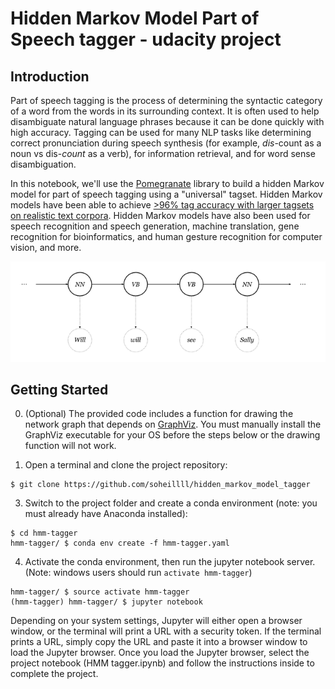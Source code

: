 # Hidden Markov Model Part of Speech tagger - udacity project

## Introduction

Part of speech tagging is the process of determining the syntactic category of a word from the words in its surrounding context. It is often used to help disambiguate natural language phrases because it can be done quickly with high accuracy. Tagging can be used for many NLP tasks like determining correct pronunciation during speech synthesis (for example, _dis_-count as a noun vs dis-_count_ as a verb), for information retrieval, and for word sense disambiguation.

In this notebook, we'll use the [Pomegranate](http://pomegranate.readthedocs.io/) library to build a hidden Markov model for part of speech tagging using a "universal" tagset. Hidden Markov models have been able to achieve [>96% tag accuracy with larger tagsets on realistic text corpora](http://www.coli.uni-saarland.de/~thorsten/publications/Brants-ANLP00.pdf). Hidden Markov models have also been used for speech recognition and speech generation, machine translation, gene recognition for bioinformatics, and human gesture recognition for computer vision, and more. 

![](_post-hmm.png)


## Getting Started

0. (Optional) The provided code includes a function for drawing the network graph that depends on [GraphViz](http://www.graphviz.org/). You must manually install the GraphViz executable for your OS before the steps below or the drawing function will not work.

1. Open a terminal and clone the project repository:
```
$ git clone https://github.com/soheillll/hidden_markov_model_tagger
```

3. Switch to the project folder and create a conda environment (note: you must already have Anaconda installed):
```
$ cd hmm-tagger
hmm-tagger/ $ conda env create -f hmm-tagger.yaml
```

4. Activate the conda environment, then run the jupyter notebook server. (Note: windows users should run `activate hmm-tagger`)
```
hmm-tagger/ $ source activate hmm-tagger
(hmm-tagger) hmm-tagger/ $ jupyter notebook
```

Depending on your system settings, Jupyter will either open a browser window, or the terminal will print a URL with a security token. If the terminal prints a URL, simply copy the URL and paste it into a browser window to load the Jupyter browser. Once you load the Jupyter browser, select the project notebook (HMM tagger.ipynb) and follow the instructions inside to complete the project.

